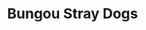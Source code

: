 --- 
title: "Bungou Stray Dogs"
publishdate: "2019-8-16T16:48:46+02:00"
src: "https://365manga.net/manga/bungou-stray-dogs"
image: "https://data.365manga.net/images/thumbnails/6526-bungou-stray-dogs.jpg"
description: "From MangaHelpers: Nakajima Atsushi was kicked out of his orphanage, and now he has no place to go and no food. While he is standing by a river, on the brink of starvation, he rescues a man whimsically attempting suicide. That man is Dazai Osamu, and he and his partner Kunikida are members of a very special detective agency. They have supernatural powers, and deal with cases that are too…"
---